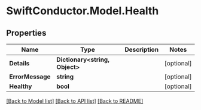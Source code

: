 # SwiftConductor.Model.Health

## Properties

Name | Type | Description | Notes
------------ | ------------- | ------------- | -------------
**Details** | **Dictionary&lt;string, Object&gt;** |  | [optional] 
**ErrorMessage** | **string** |  | [optional] 
**Healthy** | **bool** |  | [optional] 

[[Back to Model list]](../README.md#documentation-for-models) [[Back to API list]](../README.md#documentation-for-api-endpoints) [[Back to README]](../README.md)

